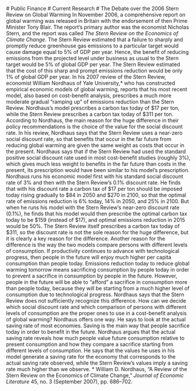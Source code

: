 \# Public Finance # Current Research # The Debate over the 2006 Stern Review on Global Warming In November 2006, a comprehensive report on global warming was released in Britain with the endorsement of then Prime Minister Tony Blair. The report’s primary author was the economist Nicholas Stern, and the report was called *The Stern Review on the Economics of Climate Change*. The Stern Review estimated that a failure to sharply and promptly reduce greenhouse gas emissions to a particular target would cause damage equal to 5% of GDP per year. Hence, the benefit of reducing emissions from the projected level under business as usual to the Stern target would be 5% of global GDP per year. The Stern Review estimated that the cost of this sharp and prompt emissions reduction would be only 1% of global GDP per year. In his 2007 review of the Stern Review, economist William Nordhaus of Yale University,\* who has constructed empirical economic models of global warming, reports that his most recent model, also based on cost-benefit analysis, prescribes a much more moderate gradual “ramping up” of emissions reduction than the Stern Review. Nordhaus’s model prescribes a carbon tax today of $17 per ton, while the Stern Review prescribes a carbon tax today of $311 per ton. According to Nordhaus, the main reason for the huge difference in their policy recommendations is the choice of the value for the social discount rate. In his review, Nordhaus says that the Stern Review uses a near-zero social discount rate, so that benefits that occur in the far future from reducing global warming are given the same weight as costs that occur in the present. Nordhaus says that if the Stern Review had used the standard positive social discount rate used in most cost-benefit studies (roughly 3%), which gives much less weight to benefits in the far future than costs in the present, its prescription would have been similar to his model’s prescription. Nordhaus runs his economic model first with his standard social discount rate of 3% and then with the Stern Review’s 0.1% discount rate. He finds that with his discount rate a carbon tax of $17 per ton should be imposed today rising gradually to $84 in 2050 and $270 in 2100, so that the optimal rate of emissions reduction is 6% today, 14% in 2050, and 25% in 2100. But when he runs his model with the Stern Review’s near-zero discount rate (0.1%), he finds that his model would then prescribe the optimal carbon tax today to be $159 (instead of $17), and optimal emissions reduction in 2015 would be 50%. The Stern Review itself prescribes a carbon tax today of $311, so the discount rate is not the sole reason for the huge difference, but it is clearly a key reason for the difference. Another reason for the difference is the way the two models compare persons with different levels of consumption. If productivity continues to advance with technological progress, then people in the future will enjoy much higher per capita consumption than people today. Emissions reduction today to reduce global warming tomorrow means sacrificing consumption by people today in order to prevent a sacrifice in consumption by people in the future. However, people in the future will be able to “afford” a sacrifice in consumption more than people today, because they will be starting from a much higher level of consumption due to technological progress. Nordhaus says that the Stern Review does not sufficiently recognize this difference. How can we decide which social discount rate and which comparison of persons with different levels of consumption are the proper ones to use in a cost-benefit analysis of global warming? Nordhaus offers one way. He says to look at the actual saving rate of most economies. Saving is the main way that people sacrifice today in order to benefit in the future. Nordhaus argues that the actual saving rate reveals how much people value future consumption relative to present consumption and how they compare a sacrifice starting from different levels of consumption. He says that the values he uses in his model generate a saving rate for the economy that corresponds to the actual saving rate observed, while the Stern Review’s values imply a saving rate much higher than we observe. \* William D. Nordhaus, “A Review of the Stern Review on the Economics of Climate Change,” *Journal of Economic Literature* 45, no. 3 (September 2007), pp. 686–702.